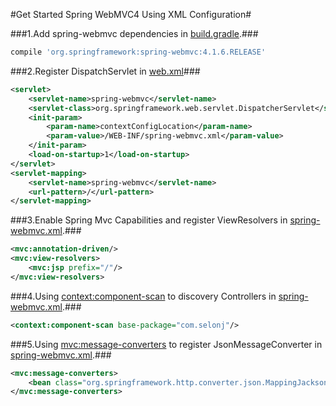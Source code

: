 #Get Started Spring WebMVC4 Using XML Configuration#

###1.Add spring-webmvc dependencies in [build.gradle](build.gradle).###
```groovy
compile 'org.springframework:spring-webmvc:4.1.6.RELEASE'
```

###2.Register DispatchServlet in [web.xml](src/main/webapp/WEB-INF/web.xml)###
```xml
<servlet>
    <servlet-name>spring-webmvc</servlet-name>
    <servlet-class>org.springframework.web.servlet.DispatcherServlet</servlet-class>
    <init-param>
        <param-name>contextConfigLocation</param-name>
        <param-value>/WEB-INF/spring-webmvc.xml</param-value>
    </init-param>
    <load-on-startup>1</load-on-startup>
</servlet>
<servlet-mapping>
    <servlet-name>spring-webmvc</servlet-name>
    <url-pattern>/</url-pattern>
</servlet-mapping>
```

###3.Enable Spring Mvc Capabilities and register ViewResolvers in [spring-webmvc.xml](src/main/webapp/WEB-INF/spring-webmvc.xml).###
```xml
<mvc:annotation-driven/>
<mvc:view-resolvers>
    <mvc:jsp prefix="/"/>
</mvc:view-resolvers>
```

###4.Using <context:component-scan> to discovery Controllers in [spring-webmvc.xml](src/main/webapp/WEB-INF/spring-webmvc.xml).###

```xml
<context:component-scan base-package="com.selonj"/>
```

###5.Using <mvc:message-converters> to register JsonMessageConverter in [spring-webmvc.xml](src/main/webapp/WEB-INF/spring-webmvc.xml).###

```xml
<mvc:message-converters>
    <bean class="org.springframework.http.converter.json.MappingJackson2HttpMessageConverter"/>
</mvc:message-converters>
```